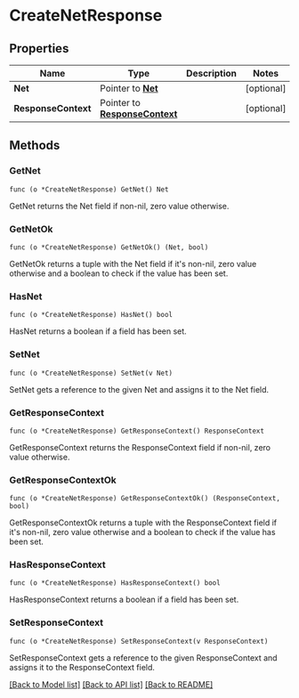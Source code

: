 # CreateNetResponse

## Properties

Name | Type | Description | Notes
------------ | ------------- | ------------- | -------------
**Net** | Pointer to [**Net**](Net.md) |  | [optional] 
**ResponseContext** | Pointer to [**ResponseContext**](ResponseContext.md) |  | [optional] 

## Methods

### GetNet

`func (o *CreateNetResponse) GetNet() Net`

GetNet returns the Net field if non-nil, zero value otherwise.

### GetNetOk

`func (o *CreateNetResponse) GetNetOk() (Net, bool)`

GetNetOk returns a tuple with the Net field if it's non-nil, zero value otherwise
and a boolean to check if the value has been set.

### HasNet

`func (o *CreateNetResponse) HasNet() bool`

HasNet returns a boolean if a field has been set.

### SetNet

`func (o *CreateNetResponse) SetNet(v Net)`

SetNet gets a reference to the given Net and assigns it to the Net field.

### GetResponseContext

`func (o *CreateNetResponse) GetResponseContext() ResponseContext`

GetResponseContext returns the ResponseContext field if non-nil, zero value otherwise.

### GetResponseContextOk

`func (o *CreateNetResponse) GetResponseContextOk() (ResponseContext, bool)`

GetResponseContextOk returns a tuple with the ResponseContext field if it's non-nil, zero value otherwise
and a boolean to check if the value has been set.

### HasResponseContext

`func (o *CreateNetResponse) HasResponseContext() bool`

HasResponseContext returns a boolean if a field has been set.

### SetResponseContext

`func (o *CreateNetResponse) SetResponseContext(v ResponseContext)`

SetResponseContext gets a reference to the given ResponseContext and assigns it to the ResponseContext field.


[[Back to Model list]](../README.md#documentation-for-models) [[Back to API list]](../README.md#documentation-for-api-endpoints) [[Back to README]](../README.md)


